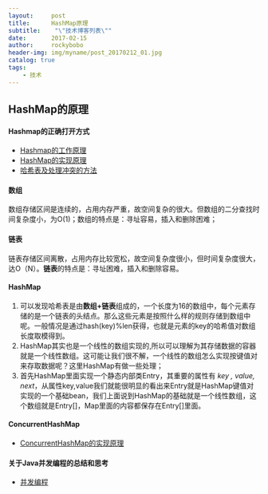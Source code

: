```yaml
---
layout:     post
title:      HashMap原理
subtitle:    "\"技术博客列表\""
date:       2017-02-15
author:     rockybobo
header-img: img/myname/post_20170212_01.jpg
catalog: true
tags:
    - 技术
---
```


## HashMap的原理

#### Hashmap的正确打开方式

* [Hashmap的工作原理](http://www.importnew.com/7099.html)
* [HashMap的实现原理](http://blog.csdn.net/vking_wang/article/details/14166593)
* [哈希表及处理冲突的方法](http://blog.sina.com.cn/s/blog_6fd335bb0100v1ks.html)

#### 数组

数组存储区间是连续的，占用内存严重，故空间复杂的很大。但数组的二分查找时间复杂度小，为O(1)；数组的特点是：寻址容易，插入和删除困难；

#### 链表

链表存储区间离散，占用内存比较宽松，故空间复杂度很小，但时间复杂度很大，达O（N）。**链表**的特点是：寻址困难，插入和删除容易。

#### HashMap

1. 可以发现哈希表是由**数组+链表**组成的，一个长度为16的数组中，每个元素存储的是一个链表的头结点。那么这些元素是按照什么样的规则存储到数组中呢。一般情况是通过hash(key)%len获得，也就是元素的key的哈希值对数组长度取模得到。 
2. HashMap其实也是一个线性的数组实现的,所以可以理解为其存储数据的容器就是一个线性数组。这可能让我们很不解，一个线性的数组怎么实现按键值对来存取数据呢？这里HashMap有做一些处理；
3. 首先HashMap里面实现一个静态内部类Entry，其重要的属性有 *key , value, next*，从属性key,value我们就能很明显的看出来Entry就是HashMap键值对实现的一个基础bean，我们上面说到HashMap的基础就是一个线性数组，这个数组就是Entry[]，Map里面的内容都保存在Entry[]里面。

#### ConcurrentHashMap

* [ConcurrentHashMap的实现原理](http://www.importnew.com/22007.html)

#### 关于Java并发编程的总结和思考

* [并发编程](http://www.importnew.com/22945.html)